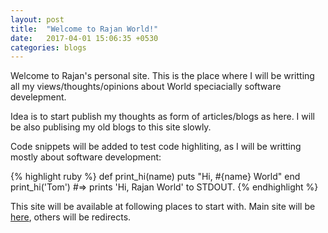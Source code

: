 ```yaml
---
layout: post
title:  "Welcome to Rajan World!"
date:   2017-04-01 15:06:35 +0530
categories: blogs
---
```

Welcome to Rajan's personal site. This is the place where I will be writting all my views/thoughts/opinions about World speciacially software develepment.

Idea is to start publish my thoughts as form of articles/blogs as here. I will be also publising my old blogs to this site slowly. 

Code snippets will be added to test code highliting, as I will be writting mostly about software development:

{% highlight ruby %}
def print_hi(name)
  puts "Hi, #{name} World"
end
print_hi('Tom')
#=> prints 'Hi, Rajan World' to STDOUT.
{% endhighlight %}

This site will be available at following places to start with. Main site will be [here][Main site], others will be redirects.

[Main site]: http://rajan.world/
[Personal site]:   http://kumarrajan.com/
[Another site]: http://krajan.in/
